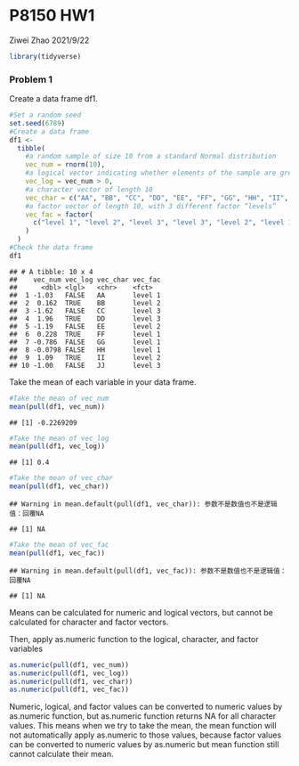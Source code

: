 P8150 HW1
================
Ziwei Zhao
2021/9/22

``` r
library(tidyverse)
```

### Problem 1

Create a data frame df1.

``` r
#Set a random seed
set.seed(6789)
#Create a data frame
df1 <- 
  tibble(
    #a random sample of size 10 from a standard Normal distribution
    vec_num = rnorm(10), 
    #a logical vector indicating whether elements of the sample are greater than 0
    vec_log = vec_num > 0,
    #a character vector of length 10
    vec_char = c("AA", "BB", "CC", "DD", "EE", "FF", "GG", "HH", "II", "JJ"),
    #a factor vector of length 10, with 3 different factor “levels”
    vec_fac = factor(
      c("level 1", "level 2", "level 3", "level 3", "level 2", "level 1", "level 1", "level 1", "level 2", "level 3")
    )
  )
#Check the data frame
df1
```

    ## # A tibble: 10 x 4
    ##    vec_num vec_log vec_char vec_fac
    ##      <dbl> <lgl>   <chr>    <fct>  
    ##  1 -1.03   FALSE   AA       level 1
    ##  2  0.162  TRUE    BB       level 2
    ##  3 -1.62   FALSE   CC       level 3
    ##  4  1.96   TRUE    DD       level 3
    ##  5 -1.19   FALSE   EE       level 2
    ##  6  0.228  TRUE    FF       level 1
    ##  7 -0.786  FALSE   GG       level 1
    ##  8 -0.0798 FALSE   HH       level 1
    ##  9  1.09   TRUE    II       level 2
    ## 10 -1.00   FALSE   JJ       level 3

Take the mean of each variable in your data frame.

``` r
#Take the mean of vec_num
mean(pull(df1, vec_num))
```

    ## [1] -0.2269209

``` r
#Take the mean of vec_log
mean(pull(df1, vec_log))
```

    ## [1] 0.4

``` r
#Take the mean of vec_char
mean(pull(df1, vec_char))
```

    ## Warning in mean.default(pull(df1, vec_char)): 参数不是数值也不是逻辑值：回覆NA

    ## [1] NA

``` r
#Take the mean of vec_fac
mean(pull(df1, vec_fac))
```

    ## Warning in mean.default(pull(df1, vec_fac)): 参数不是数值也不是逻辑值：回覆NA

    ## [1] NA

Means can be calculated for numeric and logical vectors, but cannot be
calculated for character and factor vectors.

Then, apply as.numeric function to the logical, character, and factor
variables

``` r
as.numeric(pull(df1, vec_num))
as.numeric(pull(df1, vec_log))
as.numeric(pull(df1, vec_char))
as.numeric(pull(df1, vec_fac))
```

Numeric, logical, and factor values can be converted to numeric values
by as.numeric function, but as.numeric function returns NA for all
character values. This means when we try to take the mean, the mean
function will not automatically apply as.numeric to those values,
because factor values can be converted to numeric values by as.numeric
but mean function still cannot calculate their mean.
